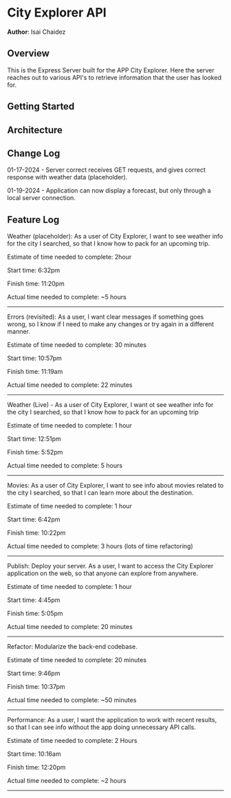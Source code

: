 # City Explorer API 

**Author**: Isai Chaidez

## Overview

This is the Express Server built for the APP City Explorer. Here the server reaches out to various API's to retrieve information that the user has looked for.

## Getting Started
<!-- What are the steps that a user must take in order to build this app on their own machine and get it running? -->

## Architecture
<!-- Provide a detailed description of the application design. What technologies (languages, libraries, etc) you're using, and any other relevant design information. -->

## Change Log

01-17-2024 - Server correct receives GET requests, and gives correct response with weather data (placeholder). 

01-19-2024 - Application can now display a forecast, but only through a local server connection.

## Feature Log

Weather (placeholder): As a user of City Explorer, I want to see weather info for the city I searched, so that I know how to pack for an upcoming trip.

Estimate of time needed to complete: 2hour

Start time: 6:32pm

Finish time: 11:20pm

Actual time needed to complete: ~5 hours

--- 

Errors (revisited): As a user, I want clear messages if something goes wrong, so I know if I need to make any changes or try again in a different manner.

Estimate of time needed to complete: 30 minutes

Start time: 10:57pm

Finish time: 11:19am

Actual time needed to complete: 22 minutes
    
--- 

Weather (Live) - As a user of City Explorer, I want ot see weather info for the city I searched, so that I know how to pack for an upcoming trip 

Estimate of time needed to complete: 1 hour

Start time: 12:51pm

Finish time: 5:52pm

Actual time needed to complete: 5 hours

---

Movies: As a user of City Explorer, I want to see info about movies related to the city I searched, so that I can learn more about the destination.

Estimate of time needed to complete: 1 hour

Start time: 6:42pm

Finish time: 10:22pm

Actual time needed to complete: 3 hours (lots of time refactoring)

---

Publish: Deploy your server. As a user, I want to access the City Explorer application on the web, so that anyone can explore from anywhere.

Estimate of time needed to complete: 1 hour

Start time: 4:45pm

Finish time: 5:05pm

Actual time needed to complete: 20 minutes

---

Refactor: Modularize the back-end codebase.

Estimate of time needed to complete: 20 minutes

Start time: 9:46pm

Finish time: 10:37pm

Actual time needed to complete: ~50 minutes

---

Performance: As a user, I want the application to work with recent results, so that I can see info without the app doing unnecessary API calls.

Estimate of time needed to complete: 2 Hours

Start time: 10:16am

Finish time: 12:20pm

Actual time needed to complete: ~2 hours

---
